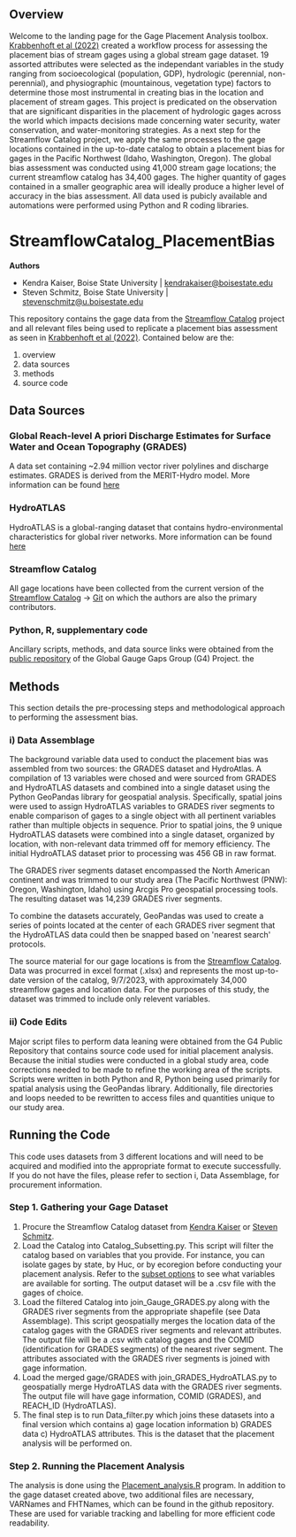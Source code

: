 ## Overview

Welcome to the landing page for the Gage Placement Analysis toolbox. [Krabbenhoft et al (2022)](https://www.nature.com/articles/s41893-022-00873-0) created a workflow process for assessing the placement bias of stream gages using a global stream gage dataset. 19 assorted attributes were selected as the independant variables in the study ranging from socioecological (population, GDP), hydrologic (perennial, non-perennial), and physiographic (mountainous, vegetation type) factors to determine those most instrumental in creating bias in the location and placement of stream gages. This project is predicated on the observation that are significant disparities in the placement of hydrologic gages across the world which impacts decisions made concerning water security, water conservation, and water-monitoring strategies. As a next step for the Streamflow Catalog project, we apply the same processes to the gage locations contained in the up-to-date catalog to obtain a placement bias for gages in the Pacific Northwest (Idaho, Washington, Oregon). The global bias assessment was conducted using 41,000 stream gage locations; the current streamflow catalog has 34,400 gages. The higher quantity of gages contained in a smaller geographic area will ideally produce a higher level of accuracy in the bias assessment. All data used is pubicly available and automations were performed using Python and R coding libraries. 

# StreamflowCatalog_PlacementBias
**Authors**
- Kendra Kaiser, Boise State University   | kendrakaiser@boisestate.edu
- Steven Schmitz, Boise State University  | stevenschmitz@u.boisestate.edu
  
This repository contains the gage data from the [Streamflow Catalog](https://github.com/AppliedHydro/StreamflowCatalog) project and all relevant files being used to replicate a placement bias assessment as seen in [Krabbenhoft et al (2022)](https://www.nature.com/articles/s41893-022-00873-0). Contained below are the:

1. overview
1. data sources
1. methods
1. source code

## Data Sources

### Global Reach-level A priori Discharge Estimates for Surface Water and Ocean Topography (GRADES)
A data set containing ~2.94 million vector river polylines and discharge estimates. GRADES is derived from the MERIT-Hydro model. More information can be found [here](https://www.reachhydro.org/home/records/grades)

### HydroATLAS
HydroATLAS is a global-ranging dataset that contains hydro-environmental characteristics for global river networks. More information can be found [here](https://www.hydrosheds.org/hydroatlas)

### Streamflow Catalog
All gage locations have been collected from the current version of the [Streamflow Catalog](https://scholarworks.boisestate.edu/redi_data/2/) -> [Git](https://github.com/AppliedHydro/StreamflowCatalog) on which the authors are also the primary contributors. 

### Python, R, supplementary code
Ancillary scripts, methods, and data source links were obtained from the [public repository](https://github.com/dry-rivers-rcn/G4) of the Global Gauge Gaps Group (G4) Project.
the 
## Methods

This section details the pre-processing steps and methodological approach to performing the assessment bias. 

### i) Data Assemblage
The background variable data used to conduct the placement bias was assembled from two sources: the GRADES dataset and HydroAtlas. A compilation of 13 variables were chosed and were sourced from GRADES and HydroATLAS datasets and combined into a single dataset using the Python GeoPandas library for geospatial analysis. Specifically, spatial joins were used to assign HydroATLAS variables to GRADES river segments to enable comparison of gages to a single object with all pertinent variables rather than multiple objects in sequence. Prior to spatial joins, the 9 unique HydroATLAS datasets were combined into a single dataset, organized by location, with non-relevant data trimmed off for memory efficiency. The initial HydroATLAS dataset prior to processing was 456 GB in raw format. 

The GRADES river segments dataset encompassed the North American continent and was trimmed to our study area (The Pacific Northwest (PNW): Oregon, Washington, Idaho) using Arcgis Pro geospatial processing tools. The resulting dataset was 14,239 GRADES river segments.

To combine the datasets accurately, GeoPandas was used to create a series of points located at the center of each GRADES river segment that the HydroATLAS data could then be snapped based on 'nearest search' protocols.

The source material for our gage locations is from the [Streamflow Catalog](https://github.com/AppliedHydro/StreamflowCatalog). Data was procurred in excel format (.xlsx) and represents the most up-to-date version of the catalog, 9/7/2023, with approximately 34,000 streamflow gages and location data. For the purposes of this study, the dataset was trimmed to include only relevent variables.

### ii) Code Edits
Major script files to perform data leaning were obtained from the G4 Public Repository that contains source code used for initial placement analysis. Because the initial studies were conducted in a global study area, code corrections needed to be made to refine the working area of the scripts. Scripts were written in both Python and R, Python being used primarily for spatial analysis using the GeoPandas library. Additionally, file directories and loops needed to be rewritten to access files and quantities unique to our study area.

## Running the Code
This code uses datasets from 3 different locations and will need to be acquired and modified into the appropriate format to execute successfully. If you do not have the files, please refer to section i, Data Assemblage, for procurement information.

### Step 1. Gathering your Gage Dataset
1. Procure the Streamflow Catalog dataset from [Kendra Kaiser](kendrakaiser@boisestate.edu) or [Steven Schmitz](stevenschmitz@u.boisestate.edu).
2. Load the Catalog into Catalog_Subsetting.py. This script will filter the catalog based on variables that you provide. For instance, you can isolate gages by state, by Huc, or by ecoregion before conducting your placement analysis. Refer to the [subset options](https://github.com/AppliedHydro/Gauge-Placement-Analysis/blob/master/subset_options.xlsx) to see what variables are available for sorting. The output dataset will be a .csv file with the gages of choice.
3. Load the filtered Catalog into join_Gauge_GRADES.py along with the GRADES river segments from the appropriate shapefile (see Data Assemblage). This script geospatially merges the location data of the catalog gages with the GRADES river segments and relevant attributes. The output file will be a .csv with catalog gages and the COMID (identification for GRADES segments) of the nearest river segment. The attributes associated with the GRADES river segments is joined with gage information.
4. Load the merged gage/GRADES with join_GRADES_HydroATLAS.py to geospatially merge HydroATLAS data with the GRADES river segments. The output file will have gage information, COMID (GRADES), and REACH_ID (HydroATLAS).
5. The final step is to run Data_filter.py which joins these datasets into a final version which contains a) gage location information b) GRADES data c) HydroATLAS attributes. This is the dataset that the placement analysis will be performed on.

### Step 2. Running the Placement Analysis
The analysis is done using the [Placement_analysis.R](https://github.com/AppliedHydro/Gauge-Placement-Analysis/blob/master/Placement_analysis.R) program. In addition to the gage dataset created above, two additional files are necessary, VARNames and FHTNames, which can be found in the github repository. These are used for variable tracking and labelling for more efficient code readability. 
